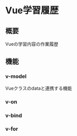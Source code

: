 # Vue学習履歴

## 概要
Vueの学習内容の作業履歴

## 機能

### v-model
Vueクラスのdataと連携する機能


### v-on


### v-bind


### v-for 

